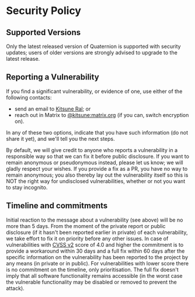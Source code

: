 # Security Policy

## Supported Versions

Only the latest released version of Quaternion is supported with security updates; users of older versions are
strongly advised to upgrade to the latest release.

## Reporting a Vulnerability

If you find a significant vulnerability, or evidence of one, use either of the following contacts:
- send an email to [Kitsune Ral](mailto:Kitsune-Ral@users.sf.net); or
- reach out in Matrix to [@kitsune:matrix.org](https://matrix.to/#/@kitsune:matrix.org) (if you can, switch encryption on).

In any of these two options, indicate that you have such information (do not share it yet), and we'll tell you the next steps.

By default, we will give credit to anyone who reports a vulnerability in a responsible way so that we can fix it before public disclosure.
If you want to remain anonymous or pseudonymous instead, please let us know; we will gladly respect your wishes.
If you provide a fix as a PR, you have no way to remain anonymous; you also thereby lay out the vulnerability itself
so this is NOT the right way for undisclosed vulnerabilities, whether or not you want to stay incognito.

## Timeline and commitments

Initial reaction to the message about a vulnerability (see above) will be no more than 5 days. From the moment of the private report or
public disclosure (if it hasn't been reported earlier in private) of each vulnerability, we take effort to fix it on priority before
any other issues. In case of vulnerabilities with [CVSS v2](https://nvd.nist.gov/cvss.cfm) score of 4.0 and higher the commitment is
to provide a workaround within 30 days and a full fix within 60 days after the specific information on the vulnerability has been
reported to the project by any means (in private or in public). For vulnerabilities with lower score there is no commitment on the timeline,
only prioritisation. The full fix doesn't imply that all software functionality remains accessible (in the worst case
the vulnerable functionality may be disabled or removed to prevent the attack).
